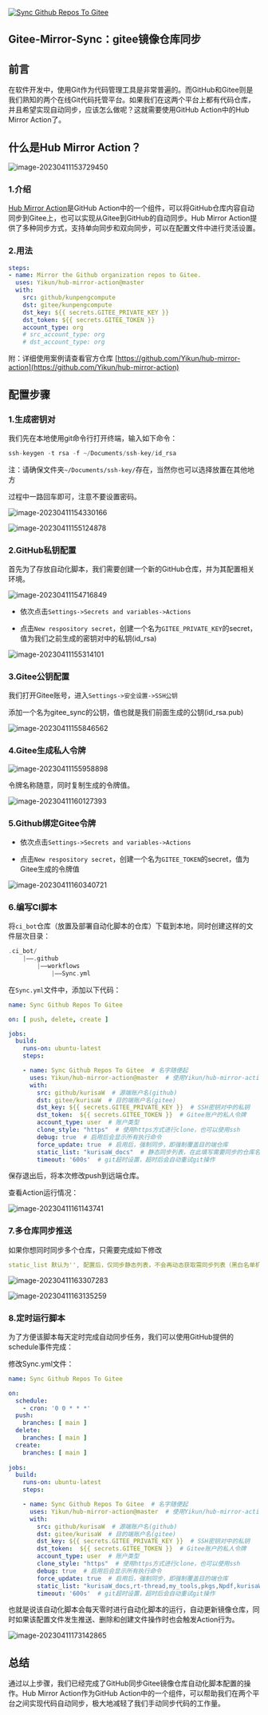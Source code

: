 [![Sync Github Repos To Gitee](https://github.com/kurisaW/Gitee-Mirror-Sync/actions/workflows/Sync.yml/badge.svg)](https://github.com/kurisaW/Gitee-Mirror-Sync/actions/workflows/Sync.yml)

## **Gitee-Mirror-Sync：gitee镜像仓库同步**


## 前言

在软件开发中，使用Git作为代码管理工具是非常普遍的。而GitHub和Gitee则是我们熟知的两个在线Git代码托管平台。如果我们在这两个平台上都有代码仓库，并且希望实现自动同步，应该怎么做呢？这就需要使用GitHub Action中的Hub Mirror Action了。

## 什么是Hub Mirror Action？

![image-20230411153729450](https://raw.githubusercontent.com/kurisaW/picbed/main/img2023/202304111537579.png)

### 1.介绍

[Hub Mirror Action](https://github.com/marketplace/actions/hub-mirror-action)是GitHub Action中的一个组件，可以将GitHub仓库内容自动同步到Gitee上，也可以实现从Gitee到GitHub的自动同步。Hub Mirror Action提供了多种同步方式，支持单向同步和双向同步，可以在配置文件中进行灵活设置。

### 2.用法

```yml
steps:
- name: Mirror the Github organization repos to Gitee.
  uses: Yikun/hub-mirror-action@master
  with:
    src: github/kunpengcompute
    dst: gitee/kunpengcompute
    dst_key: ${{ secrets.GITEE_PRIVATE_KEY }}
    dst_token: ${{ secrets.GITEE_TOKEN }}
    account_type: org
    # src_account_type: org
    # dst_account_type: org
```

附：详细使用案例请查看官方仓库 [https://github.com/Yikun/hub-mirror-action](https://github.com/Yikun/hub-mirror-action)

## 配置步骤

### 1.生成密钥对

我们先在本地使用git命令行打开终端，输入如下命令：

```c
ssh-keygen -t rsa -f ~/Documents/ssh-key/id_rsa
```

注：请确保文件夹`~/Documents/ssh-key/`存在，当然你也可以选择放置在其他地方

过程中一路回车即可，注意不要设置密码。

![image-20230411154330166](https://raw.githubusercontent.com/kurisaW/picbed/main/img2023/202304111543237.png)

![image-20230411155124878](https://raw.githubusercontent.com/kurisaW/picbed/main/img2023/202304111551053.png)

### 2.GitHub私钥配置

首先为了存放自动化脚本，我们需要创建一个新的GitHub仓库，并为其配置相关环境。

![image-20230411154716849](https://raw.githubusercontent.com/kurisaW/picbed/main/img2023/202304111547966.png)

* 依次点击`Settings->Secrets and variables->Actions`

* 点击`New respository secret`，创建一个名为`GITEE_PRIVATE_KEY`的secret，值为我们之前生成的密钥对中的私钥(id_rsa)

![image-20230411155314101](https://raw.githubusercontent.com/kurisaW/picbed/main/img2023/202304111553202.png)

### 3.Gitee公钥配置

我们打开Gitee账号，进入`Settings->安全设置->SSH公钥`

添加一个名为gitee_sync的公钥，值也就是我们前面生成的公钥(id_rsa.pub)

![image-20230411155846562](https://raw.githubusercontent.com/kurisaW/picbed/main/img2023/202304111558684.png)

### 4.Gitee生成私人令牌

![image-20230411155958898](https://raw.githubusercontent.com/kurisaW/picbed/main/img2023/202304111559999.png)

令牌名称随意，同时复制生成的令牌值。

![image-20230411160127393](https://raw.githubusercontent.com/kurisaW/picbed/main/img2023/202304111601466.png)

### 5.Github绑定Gitee令牌

* 依次点击`Settings->Secrets and variables->Actions`

* 点击`New respository secret`，创建一个名为`GITEE_TOKEN`的secret，值为Gitee生成的令牌值

![image-20230411160340721](https://raw.githubusercontent.com/kurisaW/picbed/main/img2023/202304111603849.png)

### 6.编写CI脚本

将`ci_bot`仓库（放置及部署自动化脚本的仓库）下载到本地，同时创建这样的文件层次目录：

```c
.ci_bot/
    |——.github
    	|——workflows
    		|——Sync.yml
```

在`Sync.yml`文件中，添加以下代码：

```yml
name: Sync Github Repos To Gitee

on: [ push, delete, create ]

jobs:
  build:
    runs-on: ubuntu-latest
    steps:

    - name: Sync Github Repos To Gitee  # 名字随便起
      uses: Yikun/hub-mirror-action@master  # 使用Yikun/hub-mirror-action
      with:
        src: github/kurisaW  # 源端账户名(github)
        dst: gitee/kurisaW  # 目的端账户名(gitee)
        dst_key: ${{ secrets.GITEE_PRIVATE_KEY }}  # SSH密钥对中的私钥
        dst_token:  ${{ secrets.GITEE_TOKEN }}  # Gitee账户的私人令牌
        account_type: user  # 账户类型
        clone_style: "https"  # 使用https方式进行clone，也可以使用ssh
        debug: true  # 启用后会显示所有执行命令
        force_update: true  # 启用后，强制同步，即强制覆盖目的端仓库
        static_list: "kurisaW_docs"  # 静态同步列表，在此填写需要同步的仓库名称，可填写多个
        timeout: '600s'  # git超时设置，超时后会自动重试git操作
```

保存退出后，将本次修改push到远端仓库。

查看Action运行情况：

![image-20230411161143741](https://raw.githubusercontent.com/kurisaW/picbed/main/img2023/202304111611887.png)

### 7.多仓库同步推送

如果你想同时同步多个仓库，只需要完成如下修改

```yml
static_list 默认为'', 配置后，仅同步静态列表，不会再动态获取需同步列表（黑白名单机制依旧生效），如“repo1,repo2,repo3”。
```

![image-20230411163307283](https://raw.githubusercontent.com/kurisaW/picbed/main/img2023/202304111633375.png)

![image-20230411163135259](https://raw.githubusercontent.com/kurisaW/picbed/main/img2023/202304111631352.png)

### 8.定时运行脚本

为了方便该脚本每天定时完成自动同步任务，我们可以使用GitHub提供的schedule事件完成：

修改Sync.yml文件：

```yml
name: Sync Github Repos To Gitee

on: 
  schedule:
    - cron: '0 0 * * *'
  push:
    branches: [ main ]
  delete:
    branches: [ main ]
  create:
    branches: [ main ]
    
jobs:
  build:
    runs-on: ubuntu-latest
    steps:

    - name: Sync Github Repos To Gitee  # 名字随便起
      uses: Yikun/hub-mirror-action@master  # 使用Yikun/hub-mirror-action
      with:
        src: github/kurisaW  # 源端账户名(github)
        dst: gitee/kurisaW  # 目的端账户名(gitee)
        dst_key: ${{ secrets.GITEE_PRIVATE_KEY }}  # SSH密钥对中的私钥
        dst_token:  ${{ secrets.GITEE_TOKEN }}  # Gitee账户的私人令牌
        account_type: user  # 账户类型
        clone_style: "https"  # 使用https方式进行clone，也可以使用ssh
        debug: true  # 启用后会显示所有执行命令
        force_update: true  # 启用后，强制同步，即强制覆盖目的端仓库
        static_list: "kurisaW_docs,rt-thread,my_tools,pkgs,Npdf,kurisaW.github.io"  # 静态同步列表，在此填写需要同步的仓库名称，可填写多个
        timeout: '600s'  # git超时设置，超时后会自动重试git操作
```

也就是说该自动化脚本会每天零时进行自动化脚本的运行，自动更新镜像仓库，同时如果该配置文件发生推送、删除和创建文件操作时也会触发Action行为。

![image-20230411173142865](https://raw.githubusercontent.com/kurisaW/picbed/main/img2023/202304111731377.png)

## 总结

通过以上步骤，我们已经完成了GitHub同步Gitee镜像仓库自动化脚本配置的操作。Hub Mirror Action作为GitHub Action中的一个组件，可以帮助我们在两个平台之间实现代码自动同步，极大地减轻了我们手动同步代码的工作量。
